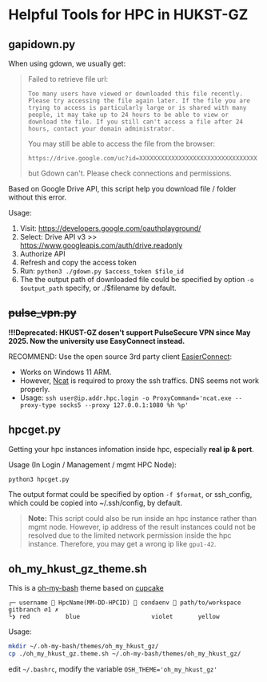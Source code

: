 # Helpful Tools for HPC in HUKST-GZ

## gapidown.py

When using gdown, we usually get:

> Failed to retrieve file url:
>
>     Too many users have viewed or downloaded this file recently. Please try accessing the file again later. If the file you are trying to access is particularly large or is shared with many people, it may take up to 24 hours to be able to view or download the file. If you still can't access a file after 24 hours, contact your domain administrator.
>
> You may still be able to access the file from the browser:
>
>     https://drive.google.com/uc?id=XXXXXXXXXXXXXXXXXXXXXXXXXXXXXXXXX
>
> but Gdown can't. Please check connections and permissions.

Based on Google Drive API, this script help you download file / folder without this error.

Usage:

1. Visit: https://developers.google.com/oauthplayground/
2. Select: Drive API v3 >> https://www.googleapis.com/auth/drive.readonly
3. Authorize API
4. Refresh and copy the access token
5. Run: `python3 ./gdown.py $access_token $file_id`
6. The the output path of downloaded file could be specified by option `-o $output_path` specify, or ./$filename by default.

## ~~pulse_vpn.py~~

**!!!Deprecated: HKUST-GZ dosen't support PulseSecure VPN since May 2025. Now the university use EasyConnect instead.**

RECOMMEND: Use the open source 3rd party client [EasierConnect](https://github.com/lyc8503/EasierConnect):

- Works on Windows 11 ARM.
- However, [Ncat](https://nmap.org/download.html) is required to proxy the ssh traffics. DNS seems not work properly.
- Usage: `ssh user@ip.addr.hpc.login -o ProxyCommand='ncat.exe --proxy-type socks5 --proxy 127.0.0.1:1080 %h %p'`

## hpcget.py

Getting your hpc instances infomation inside hpc, especially **real ip & port**.

Usage (In Login / Management / mgmt HPC Node):

`python3 hpcget.py`

The output format could be specified by option `-f $format`, or ssh_config, which could be copied into ~/.ssh/config, by default.

> **Note:**
> This script could also be run inside an hpc instance rather than mgmt node.
> However, ip address of the result instances could not be resolved due to the limited network permission inside the hpc instance.
> Therefore, you may get a wrong ip like `gpu1-42`.

## oh_my_hkust_gz_theme.sh

This is a [oh-my-bash](https://github.com/ohmybash/oh-my-bash) theme based on [cupcake](https://github.com/ohmybash/oh-my-bash/blob/master/themes/cupcake/cupcake.theme.sh)

```
┌─ username 🤖 HpcName(MM-DD-HPCID) 🐍 condaenv 📁 path/to/workspace gitbranch ⌀1 ✗
└❯ red          blue                    violet       yellow
```

Usage:

```bash
mkdir ~/.oh-my-bash/themes/oh_my_hkust_gz/
cp ./oh_my_hkust_gz.theme.sh ~/.oh-my-bash/themes/oh_my_hkust_gz/
```

edit `~/.bashrc`, modify the variable `OSH_THEME='oh_my_hkust_gz'`
